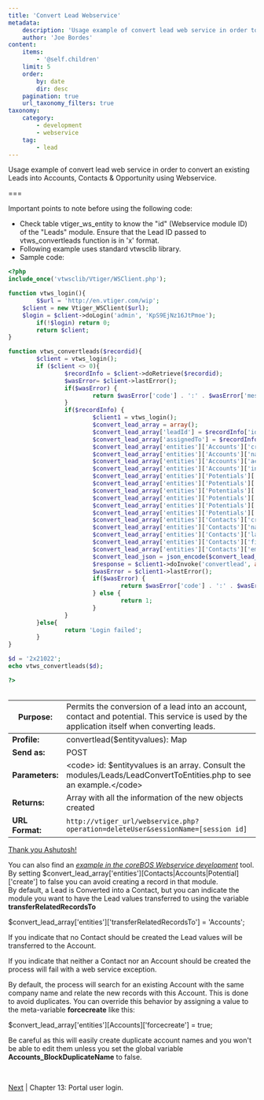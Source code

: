 ```yaml
---
title: 'Convert Lead Webservice'
metadata:
    description: 'Usage example of convert lead web service in order to convert an existing Leads into Accounts, Contacts & Opportunity using Webservice'
    author: 'Joe Bordes'
content:
    items:
        - '@self.children'
    limit: 5
    order:
        by: date
        dir: desc
    pagination: true
    url_taxonomy_filters: true
taxonomy:
    category:
        - development
        - webservice
    tag:
        - lead
---
```


Usage example of convert lead web service in order to convert an existing Leads into Accounts, Contacts & Opportunity using Webservice.

===

Important points to note before using the following code:

- Check table vtiger_ws_entity to know the "id" (Webservice module ID) of the "Leads" module. Ensure that the Lead ID passed to vtws_convertleads function is in 'x' format.
- Following example uses standard vtwsclib library.
- Sample code:

```php
<?php
include_once('vtwsclib/Vtiger/WSClient.php');

function vtws_login(){
        $$url = 'http://en.vtiger.com/wip';
	$client = new Vtiger_WSClient($url);
	$login = $client->doLogin('admin', 'KpS9EjNz16JtPmoe');
        if(!$login) return 0;
        return $client;
}

function vtws_convertleads($recordid){
        $client = vtws_login();
        if ($client <> 0){
                $recordInfo = $client->doRetrieve($recordid);
                $wasError= $client->lastError();
                if($wasError) {
                        return $wasError['code'] . ':' . $wasError['message'];
                }
                if($recordInfo) {
                        $client1 = vtws_login();
                        $convert_lead_array = array();
                        $convert_lead_array['leadId'] = $recordInfo['id'];
                        $convert_lead_array['assignedTo'] = $recordInfo['assigned_user_id'];
                        $convert_lead_array['entities']['Accounts']['create']=true;
                        $convert_lead_array['entities']['Accounts']['name']='Accounts';
                        $convert_lead_array['entities']['Accounts']['accountname'] = $recordInfo['company'];
                        $convert_lead_array['entities']['Accounts']['industry']=$recordInfo['industry'];
                        $convert_lead_array['entities']['Potentials']['create']=true;
                        $convert_lead_array['entities']['Potentials']['name']='Potentials';
                        $convert_lead_array['entities']['Potentials']['potentialname']=$recordInfo['company'];
                        $convert_lead_array['entities']['Potentials']['closingdate']= date("Y-m-d", strtotime("+1 week Saturday"));
                        $convert_lead_array['entities']['Potentials']['sales_stage']= 'Prospecting';
                        $convert_lead_array['entities']['Potentials']['amount']= 0;
                        $convert_lead_array['entities']['Contacts']['create']=true;
                        $convert_lead_array['entities']['Contacts']['name']='Contacts';
                        $convert_lead_array['entities']['Contacts']['lastname']=$recordInfo['lastname'];
                        $convert_lead_array['entities']['Contacts']['firstname']=$recordInfo['firstname'];
                        $convert_lead_array['entities']['Contacts']['email']=$recordInfo['email'];
                        $convert_lead_json = json_encode($convert_lead_array);
                        $response = $client1->doInvoke('convertlead', array('element'=>$convert_lead_json));
                        $wasError = $client1->lastError();
                        if($wasError) {
                                return $wasError['code'] . ':' . $wasError['message'];
                        } else {
                                return 1;
                        }
                }
        }else{
                return 'Login failed';
        }
}

$d = '2x21022';
echo vtws_convertleads($d);

?>
```

<table>
<thead>
<table class="table table-striped">
<th>Purpose:</th>
<td>Permits the conversion of a lead into an account, contact and potential. This service is used by the application itself when converting leads.</td>
</tr>
</thead>
<tbody>
<tr class="odd">
<td><strong>Profile:</strong></td>
<td>convertlead($entityvalues): Map</td>
</tr>
<tr class="even">
<td><strong>Send as:</strong></td>
<td>POST</td>
</tr>
<tr class="odd">
<td><strong>Parameters:</strong></td>
<td>&lt;code&gt; id: $entityvalues is an array. Consult the modules/Leads/LeadConvertToEntities.php to see an example.&lt;/code&gt;</td>
</tr>
<tr class="even">
<td><strong>Returns:</strong></td>
<td>Array with all the information of the new objects created</td>
</tr>
<tr class="odd">
<td><strong>URL Format:</strong></td>
<td><code>http://vtiger_url/webservice.php?operation=deleteUser&amp;sessionName=[session id]</code></td>
</tr>
</tbody>
</table>


<a href="https://discussions.vtiger.com//discussion/166499/usage-example-of-convert-lead-webservice">Thank you Ashutosh!</a></br>


<div class="notices blue">
You can also find an <a href="https://github.com/tsolucio/coreBOSwsDevelopment/blob/master/testcode/470_convertLead.php"><i>example in the coreBOS Webservice development</i></a> tool.
</div>

<div class="notices blue">
By setting $convert_lead_array['entities'][Contacts|Accounts|Potential]['create'] to false you can avoid creating a record in that module.
</div>

<div class="notices blue">
By default, a Lead is Converted into a Contact, but you can indicate the module you want to have the Lead values transferred to using the variable <strong>transferRelatedRecordsTo</strong>

 $convert_lead_array['entities']['transferRelatedRecordsTo'] = 'Accounts';

If you indicate that no Contact should be created the Lead values will be transferred to the Account.

If you indicate that neither a Contact nor an Account should be created the process will fail with a web service exception.
</div>

<div class="notices blue">
By default, the process will search for an existing Account with the same company name and relate the new records with this Account. This is done to avoid duplicates. You can override this behavior by assigning a value to the meta-variable <strong>forcecreate</strong> like this:

 $convert_lead_array['entities'][Accounts]['forcecreate'] = true;

Be careful as this will easily create duplicate account names and you won't be able to edit them unless you set the global variable <strong>Accounts_BlockDuplicateName</strong> to false.
</div>

<br>


[Next](../07.login) | Chapter 13: Portal user login.

